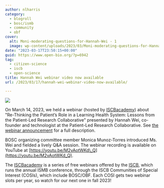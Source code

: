 ```yaml
---
author: nlharris
category:
  - blogroll
  - bosc/ismb
  - community
  - obf
cover:
  alt: Moni-moderating-questions-for-Hannah-Wei - 1
  image: wp-content/uploads/2023/03/Moni-moderating-questions-for-Hannah-Wei-1.png
date: "2023-03-17T23:50:15+00:00"
guid: https://www.open-bio.org/?p=6942
tag:
  - citizen-science
  - iscb
  - open-science
title: Hannah Wei webinar video now available
url: /2023/03/17/hannah-wei-webinar-video-now-available/

---
```

![](wp-content/uploads/2023/03/Moni-moderating-questions-for-Hannah-Wei-1-266x300.png)

On March 14, 2023, we held a webinar (hosted by [ISCBacademy](https://www.iscb.org/iscbacademy)) about "Re-Thinking the Patient’s Role in a Learning Health System: Lessons from the Patient-Led Research Collaborative" presented by Hannah Wei, co-founder and technologist at the Patient-Led Research Collaborative. See [the webinar announcement](/2023/03/07/iscbacademy-webinar-on-patient-led-research/) for a full description.

BOSC organizing committee member Monica Munoz-Torres introduced Ms. Wei and fielded a lively Q&A session. The webinar recording is available on YouTube at [https://youtu.be/M2vAotWKd\_Q](https://youtu.be/M2vAotWKd_Q).

The [ISCBacademy](https://www.iscb.org/iscbacademy) is a series of free webinars offered by the [ISCB](https://www.iscb.org/), which runs the annual ISMB conference, through the ISCB Communities of Special Interest (COSIs), which include BOSC/OBF. Each COSI gets two webinar slots per year, so watch for our next one in fall 2023!
